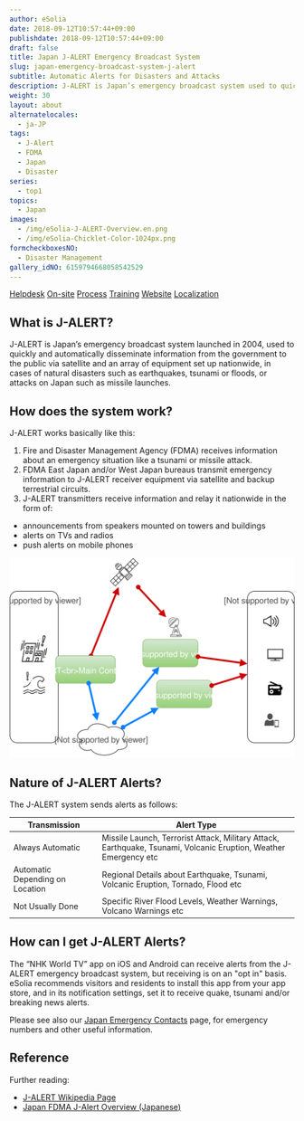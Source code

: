 ```yaml
---
author: eSolia
date: 2018-09-12T10:57:44+09:00
publishdate: 2018-09-12T10:57:44+09:00
draft: false
title: Japan J-ALERT Emergency Broadcast System
slug: japan-emergency-broadcast-system-j-alert
subtitle: Automatic Alerts for Disasters and Attacks
description: J-ALERT is Japan’s emergency broadcast system used to quickly disseminate information regarding natural disasters or attacks on Japan. - from eSolia Inc.
weight: 30
layout: about
alternatelocales:
  - ja-JP
tags:
  - J-Alert
  - FDMA
  - Japan
  - Disaster
series:
  - top1
topics:
  - Japan
images:
  - /img/eSolia-J-ALERT-Overview.en.png
  - /img/eSolia-Chicklet-Color-1024px.png
formcheckboxesNO:
  - Disaster Management
gallery_idNO: 6159794668058542529
---
```


<div class="buttons has-addons is-hidden-tablet">
  <a class="button" href="/outsourcing"><span class="icon"><i class="fas fa-anchor"></i></span></a>
  <a class="button" href="/helpdesk">Helpdesk</a>
  <a class="button" href="/on-site">On-site</a>
  <a class="button is-active" href="/process">Process</a>
  <a class="button" href="/training">Training</a>
  <a class="button" href="/website-design">Website</a>
  <a class="button" href="/localization">Localization</a>
</div>

## What is J-ALERT?

J-ALERT is Japan’s emergency broadcast system launched in 2004, used to quickly and automatically disseminate information from the government to the public via satellite and an array of equipment set up nationwide, in cases of natural disasters such as earthquakes, tsunami or floods, or attacks on Japan such as missile launches. 

## How does the system work? 

J-ALERT works basically like this: 

1. Fire and Disaster Management Agency (FDMA) receives information about an emergency situation like a tsunami or missile attack. 
2. FDMA East Japan and/or West Japan bureaus transmit emergency information to J-ALERT receiver equipment via satellite and backup terrestrial circuits. 
3. J-ALERT transmitters receive information and relay it nationwide in the form of: 
  * announcements from speakers mounted on towers and buildings
  * alerts on TVs and radios
  * push alerts on mobile phones

<img src="eSolia-J-ALERT-Overview.en.svg" alt="J-ALERT Overview"/> 

## Nature of J-ALERT Alerts?

The J-ALERT system sends alerts as follows: 

| Transmission | Alert Type |
| ------------- | ------------- |
| Always Automatic  | Missile Launch, Terrorist Attack, Military Attack, Earthquake, Tsunami, Volcanic Eruption, Weather Emergency etc  |
| Automatic Depending on Location | Regional Details about Earthquake, Tsunami, Volcanic Eruption, Tornado, Flood etc |
| Not Usually Done | Specific River Flood Levels, Weather Warnings, Volcano Warnings etc |

## How can I get J-ALERT Alerts?

The “NHK World TV” app on iOS and Android can receive alerts from the J-ALERT emergency broadcast system, but receiving is on an "opt in" basis. eSolia recommends visitors and residents to install this app from your app store, and in its notification settings, set it to receive quake, tsunami and/or breaking news alerts.  

Please see also our [Japan Emergency Contacts](/japan-contacts) page, for emergency numbers and other useful information.

## Reference

Further reading:

* [J-ALERT Wikipedia Page](https://en.wikipedia.org/wiki/J-Alert)
* [Japan FDMA J-Alert Overview (Japanese)](https://www.fdma.go.jp/html/intro/form/pdf/kokuminhogo_unyou/kokuminhogo_unyou_main/J-ALERT_gaiyou.pdf)
